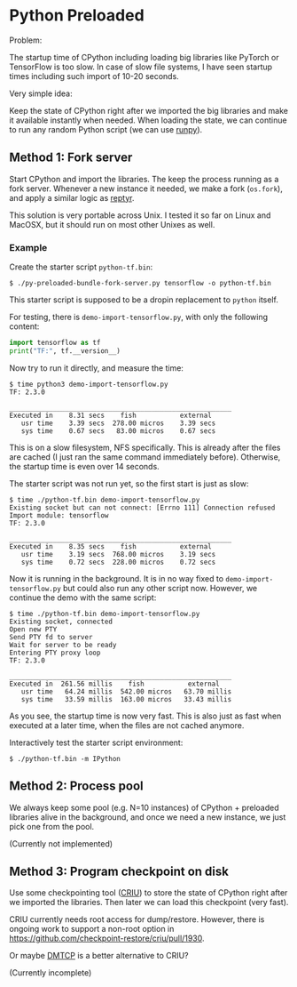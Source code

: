 # Python Preloaded

Problem:

The startup time of CPython including
loading big libraries like PyTorch or TensorFlow is too slow.
In case of slow file systems, I have seen startup times including such import
of 10-20 seconds.

Very simple idea:

Keep the state of CPython
right after we imported the big libraries
and make it available instantly when needed.
When loading the state,
we can continue to run any random Python script
(we can use [runpy](https://docs.python.org/3/library/runpy.html)).


## Method 1: Fork server

Start CPython and import the libraries.
The keep the process running as a fork server.
Whenever a new instance it needed, we make a fork (`os.fork`),
and apply a similar logic as [reptyr](https://github.com/nelhage/reptyr).

This solution is very portable across Unix.
I tested it so far on Linux and MacOSX,
but it should run on most other Unixes as well.

### Example

Create the starter script `python-tf.bin`:
```
$ ./py-preloaded-bundle-fork-server.py tensorflow -o python-tf.bin
```
This starter script is supposed to be a dropin replacement to `python` itself.

For testing, there is `demo-import-tensorflow.py`, with only the following content:
```python
import tensorflow as tf
print("TF:", tf.__version__)
```

Now try to run it directly, and measure the time: 
```
$ time python3 demo-import-tensorflow.py
TF: 2.3.0

________________________________________________________
Executed in    8.31 secs    fish           external
   usr time    3.39 secs  278.00 micros    3.39 secs
   sys time    0.67 secs   83.00 micros    0.67 secs
```
This is on a slow filesystem, NFS specifically.
This is already after the files are cached (I just ran the same command immediately before).
Otherwise, the startup time is even over 14 seconds.

The starter script was not run yet, so the first start is just as slow:
```
$ time ./python-tf.bin demo-import-tensorflow.py
Existing socket but can not connect: [Errno 111] Connection refused
Import module: tensorflow
TF: 2.3.0

________________________________________________________
Executed in    8.35 secs    fish           external
   usr time    3.19 secs  768.00 micros    3.19 secs
   sys time    0.72 secs  228.00 micros    0.72 secs
```

Now it is running in the background.
It is in no way fixed to `demo-import-tensorflow.py`
but could also run any other script now.
However, we continue the demo with the same script:
```
$ time ./python-tf.bin demo-import-tensorflow.py
Existing socket, connected
Open new PTY
Send PTY fd to server
Wait for server to be ready
Entering PTY proxy loop
TF: 2.3.0

________________________________________________________
Executed in  261.56 millis    fish           external
   usr time   64.24 millis  542.00 micros   63.70 millis
   sys time   33.59 millis  163.00 micros   33.43 millis
```
As you see, the startup time is now very fast.
This is also just as fast when executed at a later time,
when the files are not cached anymore.

Interactively test the starter script environment:
```
$ ./python-tf.bin -m IPython
```


## Method 2: Process pool

We always keep some pool (e.g. N=10 instances)
of CPython + preloaded libraries alive in the background,
and once we need a new instance, we just pick one from the pool.

(Currently not implemented)


## Method 3: Program checkpoint on disk

Use some checkpointing tool ([CRIU](https://criu.org/)) to store the state of CPython
right after we imported the libraries.
Then later we can load this checkpoint (very fast).

CRIU currently needs root access for dump/restore.
However, there is ongoing work to support a non-root option in https://github.com/checkpoint-restore/criu/pull/1930.

Or maybe [DMTCP](https://github.com/dmtcp/dmtcp/) is a better alternative to CRIU?

(Currently incomplete)


